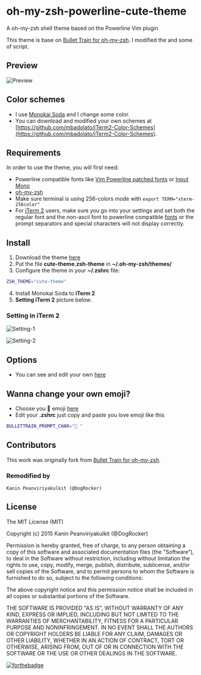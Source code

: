 # oh-my-zsh-powerline-cute-theme

A oh-my-zsh shell theme based on the Powerline Vim plugin

This theme is base on [Bullet Train for oh-my-zsh](https://github.com/caiogondim/bullet-train-oh-my-zsh-theme). I modified the and some of script.

## Preview

![Preview](http://raw.github.com/dogrocker/oh-my-zsh-powerline-cute-theme/master/img/demo-1.png)

## Color schemes

* I use [Monokai Soda](https://raw.githubusercontent.com/mbadolato/iTerm2-Color-Schemes/master/schemes/Monokai%20Soda.itermcolors) and I change some color.
* You can download and modified your own schemes at [https://github.com/mbadolato/iTerm2-Color-Schemes](https://github.com/mbadolato/iTerm2-Color-Schemes).

## Requirements

In order to use the theme, you will first need:

* Powerline compatible fonts like [Vim Powerline patched fonts](https://github.com/Lokaltog/powerline-fonts) or [Input Mono](http://input.fontbureau.com/)
* [oh-my-zsh](https://github.com/robbyrussell/oh-my-zsh)
* Make sure terminal is using 256-colors mode with `export TERM="xterm-256color"`
* For [iTerm 2](http://iterm2.com/) users, make sure you go into your settings and set both the regular font and the non-ascii font to powerline compatible [fonts](https://github.com/powerline/fonts) or the prompt separators and special characters will not display correctly.

## Install

1. Download the theme [here](http://raw.github.com/dogrocker/oh-my-zsh-powerline-cute-theme/master/cute-theme.zsh-theme)
2. Put the file **cute-theme.zsh-theme** in **~/.oh-my-zsh/themes/**
3. Configure the theme in your **~/.zshrc** file:

```bash
ZSH_THEME="cute-theme"
```

4. Install Monokai Soda to **iTerm 2**
5. **Setting iTerm 2** picture below.

### Setting in iTerm 2

![Setting-1](http://raw.github.com/dogrocker/oh-my-zsh-powerline-cute-theme/master/img/setting-1.png)

![Setting-2](http://raw.github.com/dogrocker/oh-my-zsh-powerline-cute-theme/master/img/setting-2.png)

## Options

* You can see and edit your own [here](https://github.com/caiogondim/bullet-train-oh-my-zsh-theme#options)

## Wanna change your own emoji?

* Choose you 💖 emoji [here](http://apps.timwhitlock.info/emoji/tables/unicode)
* Edit your **.zshrc** just copy and paste you love emoji like this 

```bash
BULLETTRAIN_PROMPT_CHAR="🐹 "
``` 


## Contributors

This work was originally fork from [Bullet Train for oh-my-zsh](https://github.com/caiogondim/bullet-train-oh-my-zsh-theme).

### Remodified by

```
Kanin Peanviriyakulkit (@DogRocker)
```

## License

The MIT License (MIT)

Copyright (c) 2015 Kanin Peanviriyakulkit (@DogRocker)

Permission is hereby granted, free of charge, to any person obtaining a copy of this software and associated documentation files (the "Software"), to deal in the Software without restriction, including without limitation the rights to use, copy, modify, merge, publish, distribute, sublicense, and/or sell copies of the Software, and to permit persons to whom the Software is furnished to do so, subject to the following conditions:

The above copyright notice and this permission notice shall be included in all copies or substantial portions of the Software.

THE SOFTWARE IS PROVIDED "AS IS", WITHOUT WARRANTY OF ANY KIND, EXPRESS OR IMPLIED, INCLUDING BUT NOT LIMITED TO THE WARRANTIES OF MERCHANTABILITY, FITNESS FOR A PARTICULAR PURPOSE AND NONINFRINGEMENT. IN NO EVENT SHALL THE AUTHORS OR COPYRIGHT HOLDERS BE LIABLE FOR ANY CLAIM, DAMAGES OR OTHER LIABILITY, WHETHER IN AN ACTION OF CONTRACT, TORT OR OTHERWISE, ARISING FROM, OUT OF OR IN CONNECTION WITH THE SOFTWARE OR THE USE OR OTHER DEALINGS IN THE SOFTWARE.

[![forthebadge](http://forthebadge.com/images/badges/powered-by-oxygen.svg)](http://forthebadge.com)